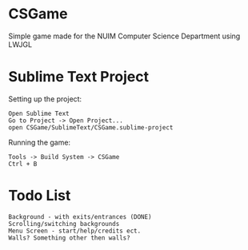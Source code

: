 CSGame
======

Simple game made for the NUIM Computer Science Department using LWJGL 

Sublime Text Project
====================

Setting up the project:

	Open Sublime Text
	Go to Project -> Open Project...
	open CSGame/SublimeText/CSGame.sublime-project

Running the game:

	Tools -> Build System -> CSGame
	Ctrl + B

Todo List
=========

	Background - with exits/entrances (DONE)
	Scrolling/switching backgrounds
	Menu Screen - start/help/credits ect.
	Walls? Something other then walls?
